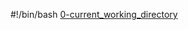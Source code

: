 #!/bin/bash
[0-current_working_directory](https://github.com/dailyheal/alx-system_engineering-devops/blob/master/0x00-shell_basics/0-current_working_directory)
